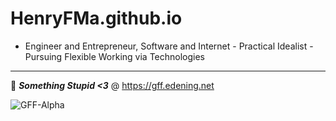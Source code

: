 # HenryFMa.github.io
- Engineer and Entrepreneur, Software and Internet - Practical Idealist - Pursuing Flexible Working via Technologies

---
:rocket: **_Something Stupid <3_** @ https://gff.edening.net

![GFF-Alpha](https://pbs.twimg.com/media/DyQC7I6UcAAN8Pt.jpg)
